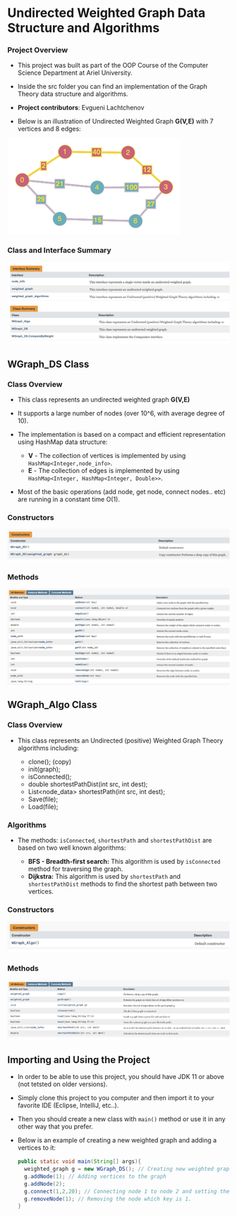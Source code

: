 # Undirected Weighted Graph Data Structure and Algorithms
### Project Overview

- This project was built as part of the OOP Course of the Computer Science Department at Ariel University.

- Inside the src folder you can find an implementation of the Graph Theory data structure and algorithms.

- **Project contributors**: Evgueni Lachtchenov

- Below is an illustration of Undirected Weighted Graph **G(V,E)** with 7 vertices and 8 edges:

![Image of undirected weighted graph](https://github.com/yevgenyl/ex1/blob/master/res/graph_image.png?raw=true)

### Class and Interface Summary
![Image of class and interface summary](https://github.com/yevgenyl/ex1/blob/master/res/package_ex1_content.png?raw=true)

## WGraph_DS Class

### Class Overview
- This class represents an undirected weighted graph **G(V,E)**

- It supports a large number of nodes (over 10^6, with average degree of 10).

- The implementation is based on a compact and efficient representation using HashMap data structure:

  - **V** - The collection of vertices is implemented by using `HashMap<Integer,node_info>`.
  - **E** - The collection of edges is implemented by using `HashMap<Integer, HashMap<Integer, Double>>`.

- Most of the basic operations (add node, get node, connect nodes.. etc) are running in a constant time O(1).

### Constructors
![Image of graph ds constructors](https://github.com/yevgenyl/ex1/blob/master/res/WGraph_DS_Constructors.png?raw=true)
### Methods
![Image of graph ds methods](https://github.com/yevgenyl/ex1/blob/master/res/WGraph_DS_Methods.png?raw=true)

## WGraph_Algo Class

### Class Overview
- This class represents an Undirected (positive) Weighted Graph Theory algorithms including:

  - clone(); (copy)
  - init(graph);
  - isConnected();
  - double shortestPathDist(int src, int dest);
  - List<node_data> shortestPath(int src, int dest);
  - Save(file);
  - Load(file);

### Algorithms
- The methods: `isConnected`, `shortestPath` and `shortestPathDist` are based on two well known algorithms:

  - **BFS - Breadth-first search:** This algorithm is used by `isConnected` method for traversing the graph.
  - **Dijkstra:** This algorithm is used by `shortestPath` and `shortestPathDist` methods to find the shortest path between two vertices.

### Constructors
![Image of graph algo constructors](https://github.com/yevgenyl/ex1/blob/master/res/WGraph_Algo_Constructors.png?raw=true)
### Methods
![Image of graph ds methods](https://github.com/yevgenyl/ex1/blob/master/res/WGraph_Algo_Methods.png?raw=true)

## Importing and Using the Project
- In order to be able to use this project, you should have JDK 11 or above (not tetsted on older versions).

- Simply clone this project to you computer and then import it to your favorite IDE (Eclipse, IntelliJ, etc..).

- Then you should create a new class with `main()` method or use it in any other way that you prefer.

- Below is an example of creating a new weighted graph and adding a vertices to it:
  ```java
  public static void main(String[] args){
    weighted_graph g = new WGraph_DS(); // Creating new weighted graph
    g.addNode(1); // Adding vertices to the graph
    g.addNode(2);
    g.connect(1,2,20); // Connecting node 1 to node 2 and setting the weight to 20.
    g.removeNode(1); // Removing the node which key is 1.
  }
  ```
  
